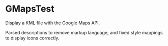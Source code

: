 # GMapsTest

Display a KML file with the Google Maps API.

Parsed descriptions to remove markup language, and fixed style mappings to display icons correctly.
